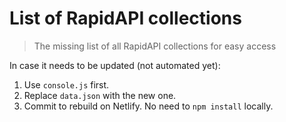 # List of RapidAPI collections

> The missing list of all RapidAPI collections for easy access

In case it needs to be updated (not automated yet):

1. Use `console.js` first.
2. Replace `data.json` with the new one.
3. Commit to rebuild on Netlify. No need to `npm install` locally.